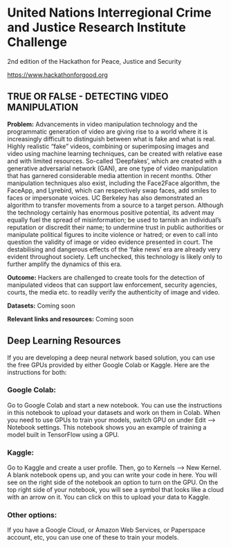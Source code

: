 # United Nations Interregional Crime and Justice Research Institute Challenge
2nd edition of the Hackathon for Peace, Justice and Security

https://www.hackathonforgood.org

## TRUE OR FALSE - DETECTING VIDEO MANIPULATION
**Problem:** Advancements in video manipulation technology and the programmatic generation of video are giving rise to a world where it is increasingly difficult to distinguish between what is fake and what is real. Highly realistic “fake” videos, combining or superimposing images and video using machine learning techniques, can be created with relative ease and with limited resources. So-called ‘Deepfakes’, which are created with a generative adversarial network (GAN), are one type of video manipulation that has garnered considerable media attention in recent months. Other manipulation techniques also exist, including the Face2Face algorithm, the FaceApp, and Lyrebird, which can respectively swap faces, add smiles to faces or impersonate voices. UC Berkeley has also demonstrated an algorithm to transfer movements from a source to a target person. Although the technology certainly has enormous positive potential, its advent may equally fuel the spread of misinformation; be used to tarnish an individual’s reputation or discredit their name; to undermine trust in public authorities or manipulate political figures to incite violence or hatred; or even to call into question the validity of image or video evidence presented in court. The destabilising and dangerous effects of the ‘fake news’ era are already very evident throughout society. Left unchecked, this technology is likely only to further amplify the dynamics of this era.

**Outcome:** Hackers are challenged to create tools for the detection of manipulated videos that can support law enforcement, security agencies, courts, the media etc. to readily verify the authenticity of image and video.

**Datasets:** Coming soon

**Relevant links and resources:** Coming soon

## Deep Learning Resources
If you are developing a deep neural network based solution, you can use the free GPUs provided by either Google Colab or Kaggle. Here are the instructions for both:

### Google Colab:
Go to Google Colab and start a new notebook. You can use the instructions in this notebook to upload your datasets and work on them in Colab. When you need to use GPUs to train your models, switch GPU on under Edit --> Notebook settings. This notebook shows you an example of training a model built in TensorFlow using a GPU.

### Kaggle:
Go to Kaggle and create a user profile. Then, go to Kernels --> New Kernel. A blank notebook opens up, and you can write your code in here. You will see on the right side of the notebook an option to turn on the GPU. On the top right side of your notebook, you will see a symbol that looks like a cloud with an arrow on it. You can click on this to upload your data to Kaggle.

### Other options:
If you have a Google Cloud, or Amazon Web Services, or Paperspace account, etc, you can use one of these to train your models.

